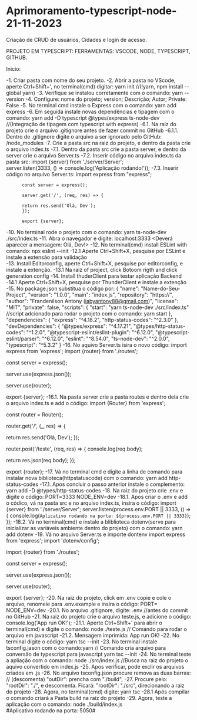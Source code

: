 # Aprimoramento-typescript-node-21-11-2023

Criação de CRUD de usuários, Cidades e login de acesso.

PROJETO EM TYPESCRIPT:
FERRAMENTAS: VSCODE, NODE, TYPESCRIPT, GITHUB.

Inicio:

-1. Criar pasta com nome do seu projeto.
-2. Abrir a pasta no VScode, aperte Ctrl+Shift+', no terminal(cmd) digitar: yarn init   //(!yarn, npm install --global yarn)
-3. Verifique se instalou corretamente com o comando: yarn --version
-4. Configure: nome do projeto; version; Descrição; Autor; Private: False
-5. No terminal cmd instale o Express com o comando: yarn add express
-6. Em seguida instale novas dependências e tipagem com o comando:
   yarn add -D typescript @types/express ts-node-dev                                   //(Integração de tipagem com typescript with express)
  -6.1. Na raiz do projeto crie o arquivo .gitignore antes de fazer commit no GitHub
    -6.1.1. Dentro de .gitignore digite o arquivo a ser ignorado pelo GitHub: 
      /node_modules 
-7. Crie a pasta src na raiz do projeto, e dentro da pasta crie o arquivo index.ts
  -7.1. Dentro da pasta src crie a pasta server, e dentro da server crie o arquivo Server.ts
    -7.2. Inserir código no arquivo index.ts da pasta src:
       import {server} from './server/Server';   
       server.listen(3333, () => console.log('Aplicação rodando!'));
        -7.3. Inserir código no arquivo Server.ts:
          import  express  from "express";

          const server = express();

          server.get('/', (req, res) => {
  
          return res.send('Olá, Dev'); 
          });

          export {server};
-10. No terminal rode o projeto com o comando:
  yarn ts-node-dev ./src/index.ts
-11. Abra o navegador e digite: localhost:3333 <Deverá aparecer a mensagem: Olá, Dev!>
-12. No terminal(cmd) install ESLint with comando: npx eslint --init
  -12.1 Aperte Ctrl+Shift+X, pesquise por ESLint e instale a extensão para validação  
-13. Install Editorconfig, aperte Ctrl+Shift+X, pesquise por editorconfig, e instale a extenção.
  -13.1 Na raiz of project, click Botoom rigth and click generation config
-14. Install thuderClient para testar aplicação Backend
  -14.1 Aperte Ctrl+Shift+X, pesquise por ThunderClient e instale a extenção
-15. No package.json substitua o código por:
{
  "name": "Name-do-Seu-Project",
  "version": "1.0.0",
  "main": "index.js",
  "repository": "https://",
  "author": "Frandenilson Antony (iabyantony88@gmail.com)",
  "license": "MIT",
  "private": false,
  "scripts": {
    "start": "yarn ts-node-dev ./src/index.ts"  //script adcionado para rodar o projeto com o comando: yarn start
  },
  "dependencies": {
    "express": "^4.18.2",
    "http-status-codes": "^2.3.0"
  },
  "devDependencies": {
    "@types/express": "^4.17.21",
    "@types/http-status-codes": "^1.2.0",
    "@typescript-eslint/eslint-plugin": "^6.12.0",
    "@typescript-eslint/parser": "^6.12.0",
    "eslint": "^8.54.0",
    "ts-node-dev": "^2.0.0",
    "typescript": "^5.3.2"
  }
-16. No aquivo Server.ts isira o novo código:
import  express  from 'express';
import {router} from './routes';

const server = express();

server.use(express.json());

server.use(router);

export {server}; 
  -16.1. Na pasta server crie a pasta routes e dentro dela crie o arquivo index.ts e add o código:
import {Router} from 'express';

const router = Router();


router.get('/', (_, res) => {
   
  return res.send('Olá, Dev'); 
});

router.post('/teste', (req, res) => {
  console.log(req.body);

  return res.json(req.body); 
});

export {router};
-17. Vá no terminal cmd e digite a linha de comando para instalar nova biblioteca(httpstatuscode) com o comando: yarn add http-status-codes
  -17.1. Apos concluir o passo anterior instale o complemento: yarn add -D @types/http-status-codes 
-18. Na raiz do projeto crie .env e digite o código:
  PORT=3333
  NODE_ENV=dev
  -18.1. Apos criar o .env e add o códico, vá na pasta src e no arquivo index.ts, insira o código:
     import {server} from './server/Server';
     server.listen(process.env.PORT || 3333, () => {
     console.log(`Aplicativo rodando na porta: ${process.env.PORT || 3333}`);  
     }); 
    -18.2. Vá no terminal(cmd) e instale a bliblioteca dotenv(serve para inicializar as variáveis ambiente dentro do projeto) com o comando: yarn add dotenv
-19. Vá no arquivo Server.ts e importe dontenv
  import  express  from 'express';
  import 'dotenv/config';
  
  import {router} from './routes';

  const server = express();

  server.use(express.json());

  server.use(router);

  export {server}; 
-20. Na raiz do projeto, click em .env copie e cole o arquivo, renomeie para .env.example e insira o código:
  PORT=
  NODE_ENV=dev 
  -20.1. No arquivo .gitignore, digite: .env                                      //antes do commit no GitHub
-21. Na raiz do projeto crie o arquivo teste.js, e adicione o código:             
  console.log('App run OK!');
  -21.1. Aperte Ctrl+Shift+' para abrir o terminal(cmd) e digite o comando:
    node ./teste.js                                                               //  Comando para rodar o arquivo em javascript 
      -21.2. Mensagem imprimida: App run OK!
-22. No terminal digite o código:
  yarn tsc --init
-23. No terminal instale tsconfig.jason com o comando:yarn                        // Comando cria arquivo para conversão de typescript para javascript
  yarn tsc --init 
-24. No terminal teste a apliação com o comando:
  node ./src/index.js                                                             //Busca na raiz do projeto o aquivo convertido em index.js
-25. Apos verificar, pode exclir os arquivos criados em .js
-26. No arquivo tsconfig.json procure remova as duas barras: // (descomenta) 
  "outDir": prencha com  "./build",
-27. Procure pelo: "rootDir": "./", e descomenta.
  Ficará:  "rootDir": "./src", direcionando a raiz do projeto
-28. Agora, no terminal(cmd) digite:
  yarn tsc
    -28.1 Após compilar o comando criará a Pasta build na raiz do projeto
-29. Agora, teste a aplicação com o comando:
  node ./build/index.js  
#Aplicativo rodando na porta: 5050# 
